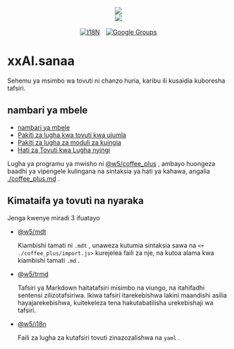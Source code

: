 <p align="center"><a href="https://xxai.art"><img src="https://cdn.jsdelivr.net/gh/xxai-art/doc/logo.svg"/></a><br/><a href="https://xxai.art"><img src="https://cdn.jsdelivr.net/gh/xxai-art/doc/xxai.svg"/></a></p><p align="center"><a href="https://github.com/xxai-art/doc#readme"><img alt="I18N" src="https://cdn.jsdelivr.net/gh/wactax/img/t.svg"/></a>　<a href="https://groups.google.com/u/0/g/xxai-art"><img alt="Google Groups" src="https://cdn.jsdelivr.net/gh/wactax/img/g-groups.svg"/></a></p>

# xxAI.sanaa

Sehemu ya msimbo wa tovuti ni chanzo huria, karibu ili kusaidia kuboresha tafsiri.

## nambari ya mbele

* [nambari ya mbele](https://github.com/xxai-art/web)
* [Pakiti za lugha kwa tovuti kwa ujumla](https://github.com/xxai-art/web/tree/main/i18n)
* [Pakiti za lugha za moduli za kuingia](https://github.com/wacpkg/user/tree/main/ui.i18n)
* [Hati za Tovuti kwa Lugha nyingi](https://github.com/xxai-doc)

Lugha ya programu ya mwisho ni [@w5/coffee_plus](http://npmjs.com/@w5/coffee_plus) , ambayo huongeza baadhi ya vipengele kulingana na sintaksia ya hati ya kahawa, angalia [./coffee_plus.md](./coffee_plus.md) .

## Kimataifa ya tovuti na nyaraka

Jenga kwenye miradi 3 ifuatayo

* [@w5/mdt](https://www.npmjs.com/package/@w5/mdt)

  Kiambishi tamati ni `.mdt` , unaweza kutumia sintaksia sawa na `<+ ./coffee_plus/import.js>` kurejelea faili za nje, na kutoa alama kwa kiambishi tamati `.md` .

* [@w5/trmd](https://www.npmjs.com/package/@w5/trmd)

  Tafsiri ya Markdown haitatafsiri misimbo na viungo, na itahifadhi sentensi zilizotafsiriwa. Ikiwa tafsiri itarekebishwa lakini maandishi asilia hayajarekebishwa, kuitekeleza tena hakutabatilisha urekebishaji wa tafsiri.

* [@w5/i18n](https://www.npmjs.com/package/@w5/i18n)

  Faili za lugha za kutafsiri tovuti zinazozalishwa na `yaml` .
